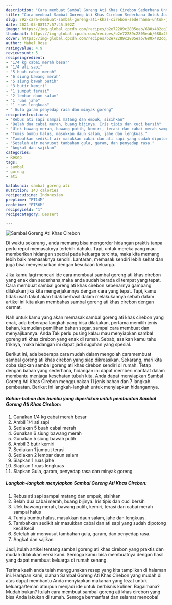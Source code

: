 ```yaml
---
description: "Cara membuat Sambal Goreng Ati Khas Cirebon Sederhana Untuk Jualan"
title: "Cara membuat Sambal Goreng Ati Khas Cirebon Sederhana Untuk Jualan"
slug: 792-cara-membuat-sambal-goreng-ati-khas-cirebon-sederhana-untuk-jualan
date: 2021-03-08T17:57:45.502Z
image: https://img-global.cpcdn.com/recipes/b2e72289c2805eab/680x482cq70/sambal-goreng-ati-khas-cirebon-foto-resep-utama.jpg
thumbnail: https://img-global.cpcdn.com/recipes/b2e72289c2805eab/680x482cq70/sambal-goreng-ati-khas-cirebon-foto-resep-utama.jpg
cover: https://img-global.cpcdn.com/recipes/b2e72289c2805eab/680x482cq70/sambal-goreng-ati-khas-cirebon-foto-resep-utama.jpg
author: Mabel Rose
ratingvalue: 4.9
reviewcount: 5
recipeingredient:
- "1/4 kg cabai merah besar"
- "1/4 ati sapi"
- "5 buah cabai merah"
- "6 siung bawang merah"
- "5 siung bawah putih"
- "3 butir kemiri"
- "1 jumput terasi"
- "2 lembar daun salam"
- "1 ruas jahe"
- "1 ruas lengkuas"
- " Gula garam penyedap rasa dan minyak goreng"
recipeinstructions:
- "Rebus ati sapi sampai matang dan empuk, sisihkan"
- "Belah dua cabai merah, buang bijinya. Iris tipis dan cuci bersih"
- "Ulek bawang merah, bawang putih, kemiri, terasi dan cabai merah sampai halus"
- "Tumis bumbu halus, masukkan daun salam, jahe dan lengkuas."
- "Tambahkan sedikit air masukkan cabai dan ati sapi yang sudah dipotong kecil kecil"
- "Setelah air menyusut tambahan gula, garam, dan penyedap rasa."
- "Angkat dan sajikan"
categories:
- Resep
tags:
- sambal
- goreng
- ati

katakunci: sambal goreng ati 
nutrition: 143 calories
recipecuisine: Indonesian
preptime: "PT14M"
cooktime: "PT56M"
recipeyield: "1"
recipecategory: Dessert

---
```



![Sambal Goreng Ati Khas Cirebon](https://img-global.cpcdn.com/recipes/b2e72289c2805eab/680x482cq70/sambal-goreng-ati-khas-cirebon-foto-resep-utama.jpg)

Di waktu  sekarang , anda memang bisa mengorder hidangan praktis tanpa perlu repot memasaknya terlebih dahulu. Tapi, untuk mereka yang mau memberikan hidangan special pada keluarga tercinta, maka kita memang lebih baik memasaknya sendiri. Lantaran, memasak sendiri lebih sehat dan juga bisa menyesuaikan dengan kesukaan keluarga.

Jika kamu lagi mencari ide cara membuat sambal goreng ati khas cirebon yang enak dan sederhana,maka anda sudah berada di tempat yang tepat. Cara membuat sambal goreng ati khas cirebon  sebenarnya gampang dilakukan jika kita mengerjakannya dengan cara yang tepat. Tapi, kamu tidak usah takut akan tidak berhasil dalam melakukannya 
sebab dalam artikel ini kita akan membahas sambal goreng ati khas cirebon dengan cermat.  



Nah untuk kamu yang akan memasak sambal goreng ati khas cirebon yang enak, ada beberapa langkah yang bisa dilakukan, pertama memilih jenis bahan, kemudian pemilihan bahan segar, sampai cara membuat dan menyajikannya. Anda Tak perlu pusing kalau mau menyiapkan sambal goreng ati khas cirebon yang enak di rumah. Sebab, asalkan kamu  tahu triknya, maka hidangan ini dapat jadi suguhan yang spesial.

Berikut ini, ada beberapa cara mudah dalam mengolah caramembuat sambal goreng ati khas cirebon yang siap dikreasikan. Sekarang, mari kita coba siapkan sambal goreng ati khas cirebon sendiri di rumah. Tetap dengan bahan yang sederhana, hidangan ini dapat memberi manfaat dalam membantu menjaga kesehatan tubuh kita. Anda dapat menyiapkan Sambal Goreng Ati Khas Cirebon menggunakan 11 jenis bahan dan 7 langkah pembuatan. Berikut ini langkah-langkah untuk menyiapkan hidangannya.

<!--inarticleads1-->

##### Bahan-bahan dan bumbu yang diperlukan untuk pembuatan Sambal Goreng Ati Khas Cirebon:

1. Gunakan 1/4 kg cabai merah besar
1. Ambil 1/4 ati sapi
1. Sediakan 5 buah cabai merah
1. Gunakan 6 siung bawang merah
1. Gunakan 5 siung bawah putih
1. Ambil 3 butir kemiri
1. Sediakan 1 jumput terasi
1. Sediakan 2 lembar daun salam
1. Siapkan 1 ruas jahe
1. Siapkan 1 ruas lengkuas
1. Siapkan  Gula, garam, penyedap rasa dan minyak goreng




<!--inarticleads2-->

##### Langkah-langkah menyiapkan Sambal Goreng Ati Khas Cirebon:

1. Rebus ati sapi sampai matang dan empuk, sisihkan
1. Belah dua cabai merah, buang bijinya. Iris tipis dan cuci bersih
1. Ulek bawang merah, bawang putih, kemiri, terasi dan cabai merah sampai halus
1. Tumis bumbu halus, masukkan daun salam, jahe dan lengkuas.
1. Tambahkan sedikit air masukkan cabai dan ati sapi yang sudah dipotong kecil kecil
1. Setelah air menyusut tambahan gula, garam, dan penyedap rasa.
1. Angkat dan sajikan




Jadi, itulah artikel tentang  sambal goreng ati khas cirebon  yang praktis dan mudah dilakukan versi kami. Semoga kamu bisa membuatnya dengan hasil yang dapat membuat keluarga di rumah senang. 

Terima kasih anda telah menggunakan resep yang kita tampilkan di halaman ini. Harapan kami, olahan  Sambal Goreng Ati Khas Cirebon yang mudah di atas dapat membantu Anda menyiapkan makanan yang lezat untuk keluarga/teman ataupun menjadi ide untuk berbisnis kuliner. Bagaimana? Mudah bukan? Itulah cara membuat sambal goreng ati khas cirebon yang bisa Anda lakukan di rumah. Semoga bermanfaat dan selamat mencoba!

